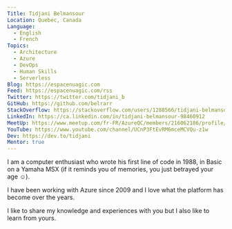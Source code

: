```yaml
---
Title: Tidjani Belmansour
Location: Quebec, Canada
Language:
  - English
  - French
Topics:
  - Architecture
  - Azure
  - DevOps
  - Human Skills
  - Serverless
Blog: https://espacenuagic.com
Feed: https://espacenuagic.com/rss
Twitter: https://twitter.com/tidjani_b
GitHub: https://github.com/belrarr
StackOverflow: https://stackoverflow.com/users/1288566/tidjani-belmansour
LinkedIn: https://ca.linkedin.com/in/tidjani-belmansour-98460912
MeetUp: https://www.meetup.com/fr-FR/AzureQC/members/216062186/profile/
YouTube: https://www.youtube.com/channel/UCnP3FtEvRM6mceMCVQu-z1w
Dev: https://dev.to/tidjani
Mentor: true
---
```

I am a computer enthusiast who wrote his first line of code in 1988, in Basic on a Yamaha MSX (if it reminds you of memories, you just betrayed your age ☺).

I have been working with Azure since 2009 and I love what the platform has become over the years.

I like to share my knowledge and experiences with you but I also like to learn from yours.
